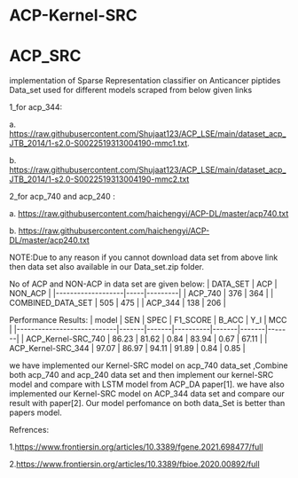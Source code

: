 # ACP-Kernel-SRC
# ACP_SRC
implementation of Sparse Representation classifier on Anticancer piptides                                                 
Data_set used for different models scraped from below given links

  1_for acp_344:
  
  a. https://raw.githubusercontent.com/Shujaat123/ACP_LSE/main/dataset_acp_JTB_2014/1-s2.0-S0022519313004190-mmc1.txt.
  
  b. https://raw.githubusercontent.com/Shujaat123/ACP_LSE/main/dataset_acp_JTB_2014/1-s2.0-S0022519313004190-mmc2.txt
  
  2_for acp_740 and acp_240 :
  
  a. https://raw.githubusercontent.com/haichengyi/ACP-DL/master/acp740.txt
  
  b. https://raw.githubusercontent.com/haichengyi/ACP-DL/master/acp240.txt
  
  
  NOTE:Due to any reason if you cannot download data set from above link then data set also available in our Data_set.zip folder.
  
  
 No of ACP and NON-ACP in data set are given below: 
| DATA_SET          | ACP | NON_ACP |
|-------------------|-----|---------|
| ACP_740           | 376 | 364     |
| COMBINED_DATA_SET | 505 | 475     |
| ACP_344           | 138 | 206     |

Performance Results:
| model                      | SEN   | SPEC  | F1_SCORE | B_ACC | Y_I   | MCC   |
|----------------------------|-------|-------|----------|-------|-------|-------|
| ACP_Kernel-SRC_740         | 86.23 | 81.62 | 0.84    | 83.94 |  0.67 |  67.11 |
| ACP_Kernel-SRC_344          | 97.07  |  86.97 | 94.11    | 91.89 |  0.84  |  0.85 |


we have implemented our Kernel-SRC model on acp_740 data_set ,Combine both acp_740 and acp_240 data set and then implement our kernel-SRC model and compare with LSTM model from ACP_DA paper[1].
we have also implemented our Kernel-SRC model on ACP_344 data set and compare our result with paper[2]. Our model perfomance on both data_Set is better than papers model.

Refrences:

1.https://www.frontiersin.org/articles/10.3389/fgene.2021.698477/full

2.https://www.frontiersin.org/articles/10.3389/fbioe.2020.00892/full
